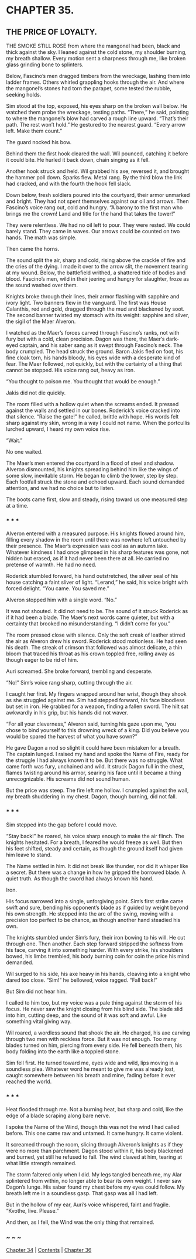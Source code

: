 # CHAPTER 35.

## THE PRICE OF LOYALTY.


THE SMOKE STILL ROSE from where the mangonel had been, black and thick against the sky. I leaned against the cold stone, my shoulder burning, my breath shallow. Every motion sent a sharpness through me, like broken glass grinding bone to splinters.  

Below, Fascino’s men dragged timbers from the wreckage, lashing them into ladder frames. Others whirled grappling hooks through the air. And where the mangonel’s stones had torn the parapet, some tested the rubble, seeking holds.  

Sim stood at the top, exposed, his eyes sharp on the broken wall below. He watched them probe the wreckage, testing paths. “There,” he said, pointing to where the mangonel’s blow had carved a rough line upward. “That’s their path. The rest won’t hold.” He gestured to the nearest guard. “Every arrow left. Make them count.”  

The guard nocked his bow.  

Behind them the first hook cleared the wall. Wil pounced, catching it before it could bite. He hurled it back down, chain singing as it fell.  

Another hook struck and held. Wil grabbed his axe, reversed it, and brought the hammer poll down. Sparks flew. Metal rang. By the third blow the link had cracked, and with the fourth the hook fell slack.  

Down below, fresh soldiers poured into the courtyard, their armor unmarked and bright. They had not spent themselves against our oil and arrows. Then Fascino’s voice rang out, cold and hungry. “A barony to the first man who brings me the crown! Land and title for the hand that takes the tower!”  

They were relentless. We had no oil left to pour. They were rested. We could barely stand. They came in waves. Our arrows could be counted on two hands. The math was simple.  

Then came the horns.  

The sound split the air, sharp and cold, rising above the crackle of fire and the cries of the dying. I made it over to the arrow slit, the movement tearing at my wound. Below, the battlefield writhed, a shattered tide of bodies and blood. Fascino’s men, wild in their jeering and hungry for slaughter, froze as the sound washed over them.  

Knights broke through their lines, their armor flashing with sapphire and ivory light. Two banners flew in the vanguard. The first was House Calanthis, red and gold, dragged through the mud and blackened by soot. The second banner twisted my stomach with its weight: sapphire and silver, the sigil of the Maer Alveron.  

I watched as the Maer’s forces carved through Fascino’s ranks, not with fury but with a cold, clean precision. Dagon was there, the Maer’s dark-eyed captain, and his saber sang as it swept through Fascino’s neck. The body crumpled. The head struck the ground. Baron Jakis fled on foot, his fine cloak torn, his hands bloody, his eyes wide with a desperate kind of fear. The Maer followed, not quickly, but with the certainty of a thing that cannot be stopped. His voice rang out, heavy as iron.  

“You thought to poison me. You thought that would be enough.”  

Jakis did not die quickly.  

The room filled with a hollow quiet when the screams ended. It pressed against the walls and settled in our bones. Roderick’s voice cracked into that silence. “Raise the gate!” he called, brittle with hope. His words felt sharp against my skin, wrong in a way I could not name. When the portcullis lurched upward, I heard my own voice rise.  

“Wait.”  

No one waited.  

The Maer’s men entered the courtyard in a flood of steel and shadow. Alveron dismounted, his knights spreading behind him like the wings of some slow, inevitable storm. He began to climb the tower, step by step. Each footfall struck the stone and echoed upward. Each sound demanded attention, and we had no choice but to listen.  

The boots came first, slow and steady, rising toward us one measured step at a time.  

### * * *

Alveron entered with a measured purpose. His knights flowed around him, filling every shadow in the room until there was nowhere left untouched by their presence. The Maer’s expression was cool as an autumn lake. Whatever kindness I had once glimpsed in his sharp features was gone, not hidden but erased, as if it had never been there at all. He carried no pretense of warmth. He had no need.  

Roderick stumbled forward, his hand outstretched, the silver seal of his house catching a faint sliver of light. “Lerand,” he said, his voice bright with forced delight. “You came. You saved me.”  

Alveron stopped him with a single word. “No.”  

It was not shouted. It did not need to be. The sound of it struck Roderick as if it had been a blade. The Maer’s next words came quieter, but with a certainty that brooked no misunderstanding. “I didn’t come for you.”  

The room pressed close with silence. Only the soft creak of leather stirred the air as Alveron drew his sword. Roderick stood motionless. He had seen his death. The streak of crimson that followed was almost delicate, a thin bloom that traced his throat as his crown toppled free, rolling away as though eager to be rid of him.  

Auri screamed. She broke forward, trembling and desperate.  

“No!” Sim’s voice rang sharp, cutting through the air.  

I caught her first. My fingers wrapped around her wrist, though they shook as she struggled against me. Sim had stepped forward, his face bloodless but set in iron. He grabbed for a weapon, finding a fallen sword. The hilt sat awkwardly in his grip, but his hands did not waver.  

“For all your cleverness,” Alveron said, turning his gaze upon me, “you chose to bind yourself to this drowning wreck of a king. Did you believe you would be spared the harvest of what you have sown?”  

He gave Dagon a nod so slight it could have been mistaken for a breath. The captain lunged. I raised my hand and spoke the Name of Fire, ready for the struggle I had always known it to be. But there was no struggle. What came forth was fury, unchained and wild. It struck Dagon full in the chest, flames twisting around his armor, searing his face until it became a thing unrecognizable. His screams did not sound human.  

But the price was steep. The fire left me hollow. I crumpled against the wall, my breath shuddering in my chest. Dagon, though burning, did not fall.  

### * * *

Sim stepped into the gap before I could move.  

“Stay back!” he roared, his voice sharp enough to make the air flinch. The knights hesitated. For a breath, I feared he would freeze as well. But then his feet shifted, steady and certain, as though the ground itself had given him leave to stand.  

The Name settled in him. It did not break like thunder, nor did it whisper like a secret. But there was a change in how he gripped the borrowed blade. A quiet truth. As though the sword had always known his hand.  

Iron.  

His focus narrowed into a single, unforgiving point. Sim’s first strike came swift and sure, bending his opponent’s blade as if guided by weight beyond his own strength. He stepped into the arc of the swing, moving with a precision too perfect to be chance, as though another hand steadied his own.  

The knights stumbled under Sim’s fury, their iron bowing to his will. He cut through one. Then another. Each step forward stripped the softness from his face, carving it into something harder. With every strike, his shoulders bowed, his limbs trembled, his body burning coin for coin the price his mind demanded.  

Wil surged to his side, his axe heavy in his hands, cleaving into a knight who dared too close. “Sim!” he bellowed, voice ragged. “Fall back!”  

But Sim did not hear him.  

I called to him too, but my voice was a pale thing against the storm of his focus. He never saw the knight closing from his blind side. The blade slid into him, cutting deep, and the sound of it was soft and awful. Like something vital giving way.  

Wil roared, a wordless sound that shook the air. He charged, his axe carving through two men with reckless force. But it was not enough. Too many blades turned on him, piercing from every side. He fell beneath them, his body folding into the earth like a toppled stone.  

Sim fell first. He turned toward me, eyes wide and wild, lips moving in a soundless plea. Whatever word he meant to give me was already lost, caught somewhere between his breath and mine, fading before it ever reached the world.  

### * * *

Heat flooded through me. Not a burning heat, but sharp and cold, like the edge of a blade scraping along bare nerve.  

I spoke the Name of the Wind, though this was not the wind I had called before. This one came raw and untamed. It came hungry. It came violent.  

It screamed through the room, slicing through Alveron’s knights as if they were no more than parchment. Dagon stood within it, his body blackened and burned, yet still he refused to fall. The wind clawed at him, tearing at what little strength remained.  

The storm faltered only when I did. My legs tangled beneath me, my Alar splintered from within, no longer able to bear its own weight. I never saw Dagon’s lunge. His saber found my chest before my eyes could follow. My breath left me in a soundless gasp. That gasp was all I had left.  

But in the hollow of my ear, Auri’s voice whispered, faint and fragile. “Kvothe, live. Please.”  

And then, as I fell, the Wind was the only thing that remained.  

### ~ ~ ~

[Chapter 34](CHAPTER_34.md) | [Contents](Contents.md) | [Chapter 36](CHAPTER_36.md)
